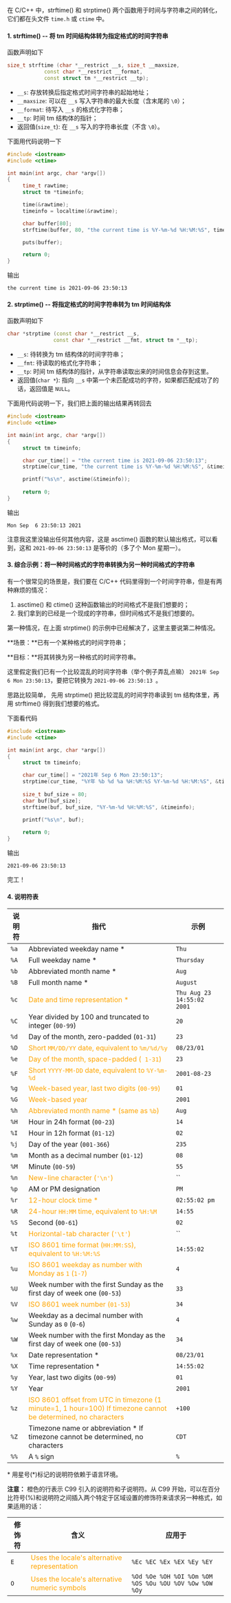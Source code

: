 




在 C/C++ 中，strftime() 和 strptime() 两个函数用于时间与字符串之间的转化，  
它们都在头文件 `time.h` 或 `ctime` 中。

<!--more-->

#### 1. strftime() -- 将 tm 时间结构体转为指定格式的时间字符串

函数声明如下

```cpp
size_t strftime (char *__restrict __s, size_t __maxsize,
			const char *__restrict __format,
			const struct tm *__restrict __tp);
```

* `__s`: 存放转换后指定格式时间字符串的起始地址；
* `__maxsize`: 可以在 `__s` 写入字符串的最大长度（含末尾的 `\0`）；
* `__format`: 待写入 `__s`  的格式化字符串；
* `__tp`: 时间 tm 结构体的指针；
* 返回值(`size_t`): 在 `__s` 写入的字符串长度（不含 `\0`）。

下面用代码说明一下

```cpp
#include <iostream>
#include <ctime>

int main(int argc, char *argv[])
{
     time_t rawtime;
     struct tm *timeinfo;

     time(&rawtime);
     timeinfo = localtime(&rawtime);

     char buffer[80];
     strftime(buffer, 80, "the current time is %Y-%m-%d %H:%M:%S", timeinfo); // 这里的说明符含义在下文列出

     puts(buffer);

     return 0;
}
```

输出

```
the current time is 2021-09-06 23:50:13
```







#### 2. strptime() -- 将指定格式的时间字符串转为 tm 时间结构体

函数声明如下

```cpp
char *strptime (const char *__restrict __s,
		       const char *__restrict __fmt, struct tm *__tp);
```

* `__s`: 待转换为 tm 结构体的时间字符串；
* `__fmt`: 待读取的格式化字符串；
* `__tp`: 时间 tm 结构体的指针，从字符串读取出来的时间信息会存到这里。
* 返回值(`char *`): 指向 `__s` 中第一个未匹配成功的字符，如果都匹配成功了的话，返回值是 `NULL`。



下面用代码说明一下，我们把上面的输出结果再转回去

```cpp
#include <iostream>
#include <ctime>

int main(int argc, char *argv[])
{
     struct tm timeinfo;

     char cur_time[] = "the current time is 2021-09-06 23:50:13";
     strptime(cur_time, "the current time is %Y-%m-%d %H:%M:%S", &timeinfo);  // 这就把时间信息存到 timeinfo 里了

     printf("%s\n", asctime(&timeinfo));
     
     return 0;
}
```

输出

```
Mon Sep  6 23:50:13 2021
```

注意我这里没输出任何其他内容，这是 asctime() 函数的默认输出格式，可以看到，这和 `2021-09-06 23:50:13` 是等价的（多了个 Mon 星期一）。



#### 3. 综合示例：将一种时间格式的字符串转换为另一种时间格式的字符串

有一个很常见的场景是，我们要在 C/C++ 代码里得到一个时间字符串，但是有两种麻烦的情况：

1. asctime() 和 ctime() 这种函数输出的时间格式不是我们想要的；
2. 我们拿到的已经是一个现成的字符串，但时间格式不是我们想要的。

第一种情况，在上面 strptime() 的示例中已经解决了，这里主要说第二种情况。

**场景：**已有一个某种格式的时间字符串；

**目标：**将其转换为另一种格式的时间字符串。

这里假定我们已有一个比较混乱的时间字符串（举个例子弄乱点嘛） `2021年 Sep 6 Mon 23:50:13`，要把它转换为 `2021-09-06 23:50:13 `。

思路比较简单， 先用 strptime() 把比较混乱的时间字符串读到 tm 结构体里，再用 strftime() 得到我们想要的格式。

下面看代码

```cpp
#include <iostream>
#include <ctime>

int main(int argc, char *argv[])
{
     struct tm timeinfo;

     char cur_time[] = "2021年 Sep 6 Mon 23:50:13";
     strptime(cur_time, "%Y年 %b %d %a %H:%M:%S %Y-%m-%d %H:%M:%S", &timeinfo);  // 这就把时间信息存到 timeinfo 里了
     
     size_t buf_size = 80;
     char buf[buf_size];
     strftime(buf, buf_size, "%Y-%m-%d %H:%M:%S", &timeinfo);

     printf("%s\n", buf);
     
     return 0;
}
```

输出

```
2021-09-06 23:50:13
```

完工！



#### 4. 说明符表

| 说明符 | 指代                                                         | 示例                       |
| ------ | ------------------------------------------------------------ | -------------------------- |
| `%a`   | Abbreviated weekday name *                                   | `Thu`                      |
| `%A`   | Full weekday name *                                          | `Thursday`                 |
| `%b`   | Abbreviated month name *                                     | `Aug`                      |
| `%B`   | Full month name *                                            | `August`                   |
| `%c`   | <font color=orange>Date and time representation *</font>     | `Thu Aug 23 14:55:02 2001` |
| `%C`   | Year divided by 100 and truncated to integer (`00-99`)       | `20`                       |
| `%d`   | Day of the month, zero-padded (`01-31`)                      | `23`                       |
| `%D`   | <font color=orange>Short `MM/DD/YY` date, equivalent to `%m/%d/%y` </font> | `08/23/01`                 |
| `%e`   | <font color=orange>Day of the month, space-padded (` 1-31`)</font> | `23`                       |
| `%F`   | <font color=orange>Short `YYYY-MM-DD` date, equivalent to `%Y-%m-%d`</font> | `2001-08-23`               |
| `%g`   | <font color=orange>Week-based year, last two digits (`00-99`)</font> | `01`                       |
| `%G`   | <font color=orange>Week-based year                           | `2001`                     |
| `%h`   | <font color=orange>Abbreviated month name * (same as `%b`)</font> | `Aug`                      |
| `%H`   | Hour in 24h format (`00-23`)                                 | `14`                       |
| `%I`   | Hour in 12h format (`01-12`)                                 | `02`                       |
| `%j`   | Day of the year (`001-366`)                                  | `235`                      |
| `%m`   | Month as a decimal number (`01-12`)                          | `08`                       |
| `%M`   | Minute (`00-59`)                                             | `55`                       |
| `%n`   | <font color=orange>New-line character (`'\n'`)</font>        | ``                         |
| `%p`   | AM or PM designation                                         | `PM`                       |
| `%r`   | <font color=orange>12-hour clock time *</font>               | `02:55:02 pm`              |
| `%R`   | <font color=orange>24-hour `HH:MM` time, equivalent to `%H:%M`</font> | `14:55`                    |
| `%S`   | Second (`00-61`)                                             | `02`                       |
| `%t`   | <font color=orange>Horizontal-tab character (`'\t'`)</font>  | ``                         |
| `%T`   | <font color=orange>ISO 8601 time format (`HH:MM:SS`), equivalent to `%H:%M:%S`</font> | `14:55:02`                 |
| `%u`   | <font color=orange>ISO 8601 weekday as number with Monday as `1` (`1-7`)</font> | `4`                        |
| `%U`   | Week number with the first Sunday as the first day of week one (`00-53`) | `33`                       |
| `%V`   | <font color=orange>ISO 8601 week number (`01-53`)</font>     | `34`                       |
| `%w`   | Weekday as a decimal number with Sunday as `0` (`0-6`)       | `4`                        |
| `%W`   | Week number with the first Monday as the first day of week one (`00-53`) | `34`                       |
| `%x`   | Date representation *                                        | `08/23/01`                 |
| `%X`   | Time representation *                                        | `14:55:02`                 |
| `%y`   | Year, last two digits (`00-99`)                              | `01`                       |
| `%Y`   | Year                                                         | `2001`                     |
| `%z`   | <font color=orange>ISO 8601 offset from UTC in timezone (1 minute=1, 1 hour=100) If timezone cannot be determined, no characters</font> | `+100`                     |
| `%Z`   | Timezone name or abbreviation * If timezone cannot be determined, no characters | `CDT`                      |
| `%%`   | A `%` sign                                                   | `%`                        |



\* 用星号(*)标记的说明符依赖于语言环境。

**注意：** 橙色的行表示 C99 引入的说明符和子说明符。从 C99 开始，可以在百分比符号(%)和说明符之间插入两个特定于区域设置的修饰符来请求另一种格式，如果适用的话：

| 修饰符 | 含义                                                         | 应用于                                                |
| ------ | ------------------------------------------------------------ | ----------------------------------------------------- |
| `E`    | <font color=orange>Uses the locale's alternative representation</font> | `%Ec %EC %Ex %EX %Ey %EY`                             |
| `O`    | <font color=orange>Uses the locale's alternative numeric symbols</font> | `%Od %Oe %OH %OI %Om %OM %OS %Ou %OU %OV %Ow %OW %Oy` |
